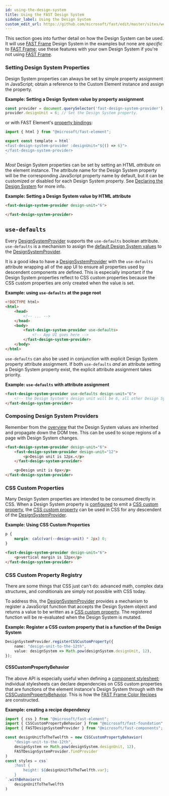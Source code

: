 ```yaml
---
id: using-the-design-system
title: Using the FAST Design System 
sidebar_label: Using the Design System
custom_edit_url: https://github.com/microsoft/fast/edit/master/sites/website/src/docs/design-systems/using-the-design-system.md
---
```


This section goes into further detail on how the Design System can be used. It will use [FAST Frame](/docs/design-systems/fast-frame) Design System in the examples but none are *specific* to [FAST Frame](/docs/design-systems/fast-frame); use these features with your own Design System if you're not using [FAST Frame](/docs/design-systems/fast-frame).

### Setting Design System Properties
Design System properties can always be set by simple property assignment in JavaScript; obtain a reference to the Custom Element instance and assign the property.

**Example: Setting a Design System value by property assignment**
```ts
const provider = document.querySelector('fast-design-system-provider');
provider.designUnit = 6; // Set the Design System property.
```

or with FAST Element's [property bindings](/docs/fast-element/declaring-templates#properties):

```ts
import { html } from "@microsoft/fast-element";

export const template = html`
<fast-design-system-provider :designUnit="${() => 6}">
</fast-design-system-provider>
`
```

*Most* Design System properties can be set by setting an HTML *attribute* on the element instance. The attribute name for the Design System property will be the corresponding JavaScript property name by default, but it can be customized or disabled for each Design System property. See [Declaring the Design System](/docs/design-systems/creating-a-design-system#declaring-the-design-system) for more info.

**Example: Setting a Design System value by HTML attribute**
```html
<fast-design-system-provider design-unit="6">

</fast-design-system-provider>
```

## `use-defaults`
Every [DesignSystemProvider](/docs/api/fast-foundation.designsystemprovider) supports the `use-defaults` boolean attribute. `use-defaults` is a mechanism to assign the [default Design System values](/docs/design-systems/creating-a-design-system#default) to the [DesignSystemProvider](/docs/api/fast-foundation.designsystemprovider).

It is a good idea to have a [DesignSystemProvider](/docs/api/fast-foundation.designsystemprovider) with the `use-defaults` attribute wrapping all of the app UI to ensure all properties used by descendent components are defined. This is especially important if the Design System properties reflect to CSS custom properties because the CSS custom properties are only created when the value is set.

**Example: using `use-defaults` at the page root**
```html
<!DOCTYPE html>
<html>
    <head>
        <!-- ... -->
    </head>
    <body>
        <fast-design-system-provider use-defaults>
            <!-- App UI goes here -->
        </fast-design-system-provider>
    </body>
</html>
```

`use-defaults` can also be used in conjunction with explicit Design System property attribute assignment. If both `use-defaults` *and* an attribute setting a Design System property exist, the explicit attribute assignment takes priority.

**Example: `use-defaults` with attribute assignment**
```html
<fast-design-system-provider use-defaults design-unit="6">
    <!-- the Design System's design unit will be 6, all other Design System values will be initialized to their default -->
</fast-design-system-provider>
```

### Composing Design System Providers
Remember from the [overview](/docs/design-systems/overview#design-system-flow) that the Design System values are inherited and propagate down the DOM tree. This can be used to scope regions of a page with Design System changes.

```html
<fast-design-system-provider design-unit="6">
    <fast-design-system-provider design-unit="12">
        <p>Design unit is 12px.</p>
    </fast-design-system-provider>

    <p>Design unit is 6px</p>
</fast-design-system-provider>
```

### CSS Custom Properties
Many Design System properties are intended to be consumed directly in CSS. When a Design System property is [configured](/docs/design-systems/creating-a-design-system#declaring-the-design-system) to emit a [CSS custom property](https://developer.mozilla.org/en-US/docs/Web/CSS/--*), the [CSS custom property](https://developer.mozilla.org/en-US/docs/Web/CSS/--*) can be used in CSS for any descendent of the [DesignSystemProvider](/docs/api/fast-foundation.designsystemprovider).

**Example: Using CSS Custom Properties**
```css
p {
    margin: calc(var(--design-unit) * 2px) 0;
}
```
```html
<fast-design-system-provider design-unit="6">
    <p>vertical margin is 12px</p>
</fast-design-system-provider>
```

### CSS Custom Property Registry
There are some things that CSS just can't do: advanced math, complex data structures, and conditionals are simply not possible with CSS today.

To address this, the [DesignSystemProvider](/docs/api/fast-foundation.designsystemprovider) provides a mechanism to register a JavaScript function that accepts the Design System object and returns a value to be written as a [CSS custom property](https://developer.mozilla.org/en-US/docs/Web/CSS/--*). The registered function will be re-evaluated when the Design System is mutated. 

**Example: Register a CSS custom property that is a function of the Design System**
```ts
DesignSystemProvider.registerCSSCustomProperty({
    name: "design-unit-to-the-12th",
    value: designSystem => Math.pow(designSystem.designUnit, 12),
});
```

#### CSSCustomPropertyBehavior
The above API is especially useful when defining a [component stylesheet](/docs/fast-element/leveraging-css); individual stylesheets can declare dependencies on CSS custom properties that are functions of the element instance's Design System through with the [CSSCustomPropertyBehavior](/docs/api/fast-foundation.csscustompropertybehavior). This is how the [FAST Frame Color Recipes](/docs/design-systems/fast-frame#color-recipes) are constructed.

**Example: creating a recipe dependency**
```ts
import { css } from "@microsoft/fast-element";
import { CSSCustomPropertyBehavior } from "@microsoft/fast-foundation";
import { FASTDesignSystemProvider } from "@microsoft/fast-components";

const designUnitToTheTwelfth = new CSSCustomPropertyBehavior(
    "design-unit-to-the-12th",
    designSystem => Math.pow(designSystem.designUnit, 12),
    FASTDesignSystemProvider.findProvider
)
const styles = css`
    :host {
        height: ${designUnitToTheTwelfth.var};
    }
`.withBehaviors(
    designUnitToTheTwelfth
)
```
